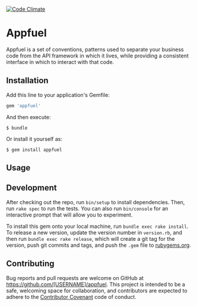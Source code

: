 [![Code Climate](https://codeclimate.com/github/rsb/appfuel/badges/gpa.svg)](https://codeclimate.com/github/rsb/appfuel)

# Appfuel
Appfuel is a set of conventions, patterns used to separate your business
code from the API framework in which it lives, while providing a consistent interface
in which to interact with that code.

## Installation

Add this line to your application's Gemfile:

```ruby
gem 'appfuel'
```

And then execute:

    $ bundle

Or install it yourself as:

    $ gem install appfuel

## Usage


## Development

After checking out the repo, run `bin/setup` to install dependencies. Then, run `rake spec` to run the tests. You can also run `bin/console` for an interactive prompt that will allow you to experiment.

To install this gem onto your local machine, run `bundle exec rake install`. To release a new version, update the version number in `version.rb`, and then run `bundle exec rake release`, which will create a git tag for the version, push git commits and tags, and push the `.gem` file to [rubygems.org](https://rubygems.org).

## Contributing

Bug reports and pull requests are welcome on GitHub at https://github.com/[USERNAME]/appfuel. This project is intended to be a safe, welcoming space for collaboration, and contributors are expected to adhere to the [Contributor Covenant](http://contributor-covenant.org) code of conduct.

